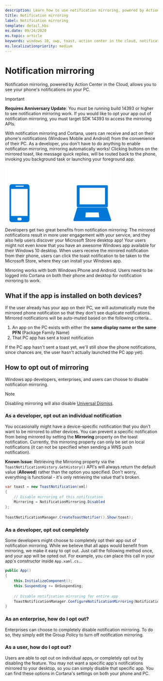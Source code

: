 ```yaml
---
description: Learn how to use notification mirroring, powered by Action Center in the Cloud, to see your phone's toast notifications on your PC.
title: Notification mirroring
label: Notification mirroring
template: detail.hbs
ms.date: 09/24/2020
ms.topic: article
keywords: windows 10, uwp, toast, action center in the cloud, notification mirroring, notification, cross device
ms.localizationpriority: medium
---
```

# Notification mirroring

Notification mirroring, powered by Action Center in the Cloud, allows you to see your phone's notifications on your PC.

> [!IMPORTANT]
> **Requires Anniversary Update**: You must be running build 14393 or higher to see notification mirroring work. If you would like to opt your app out of notification mirroring, you must target SDK 14393 to access the mirroring APIs.

With notification mirroring and Cortana, users can receive and act on their phone's notifications (Windows Mobile and Android) from the convenience of their PC. As a developer, you don't have to do anything to enable notification mirroring, mirroring automatically works! Clicking buttons on the mirrored toast, like message quick replies, will be routed back to the phone, invoking you background task or launching your foreground app.

<img alt="Notification mirroring diagram" src="images/toast-mirroring.gif" width="350"/>

Developers get two great benefits from notification mirroring: The mirrored notifications result in more user engagement with your service, and they also help users discover your Microsoft Store desktop app! Your users might not even know that you have an awesome Windows app available for their Windows 10 desktop. When users receive the mirrored notification from their phone, users can click the toast notification to be taken to the Microsoft Store, where they can install your Windows app.

Mirroring works with both Windows Phone and Android. Users need to be logged into Cortana on both their phone and desktop for notification mirroring to work.


## What if the app is installed on both devices?

If the user already has your app on their PC, we will automatically mute the mirrored phone notification so that they don't see duplicate notifications. Mirrored notifications will be auto-muted based on the following criteria...

1. An app on the PC exists with either the **same display name or the same PFN** (Package Family Name)
2. That PC app has sent a toast notification

If the PC app hasn't sent a toast yet, we'll still show the phone notifications, since chances are, the user hasn't actually launched the PC app yet).


## How to opt out of mirroring

Windows app developers, enterprises, and users can choose to disable notification mirroring.

> [!NOTE]
> Disabling mirroring will also disable [Universal Dismiss](universal-dismiss.md).


### As a developer, opt out an individual notification

You occasionally might have a device-specific notification that you don't want to be mirrored to other devices. You can prevent a specific notification from being mirrored by setting the **Mirroring** property on the toast notification. Currently, this mirroring property can only be set on local notifications (it can not be specified when sending a WNS push notification).

**Known Issue**: Retrieving the Mirroring property via the `ToastNotificationHistory.GetHistory()` API's will always return the default value (**Allowed**) rather than the option you specified. Don't worry, everything is functional - it's only retrieving the value that's broken.

```csharp
var toast = new ToastNotification(xml)
{
    // Disable mirroring of this notification
    Mirroring = NotificationMirroring.Disabled
};
  
ToastNotificationManager.CreateToastNotifier().Show(toast);
```


### As a developer, opt out completely

Some developers might choose to completely opt their app out of notification mirroring. While we believe that all apps would benefit from mirroring, we make it easy to opt out. Just call the following method once, and your app will be opted out. For example, you can place this call in your app's constructor inside `App.xaml.cs`...

```csharp
public App()
{
    this.InitializeComponent();
    this.Suspending += OnSuspending;
 
    // Disable notification mirroring for entire app
    ToastNotificationManager.ConfigureNotificationMirroring(NotificationMirroring.Disabled);
}
```


### As an enterprise, how do I opt out?

Enterprises can choose to completely disable notification mirroring. To do so, they simply edit the Group Policy to turn off notification mirroring.


### As a user, how do I opt out?

Users are able to opt out on individual apps, or completely opt out by disabling the feature. You may not want a specific app's notifications mirrored to your desktop, so you can simply disable that specific app. You can find these options in Cortana's settings on both your phone and PC.
